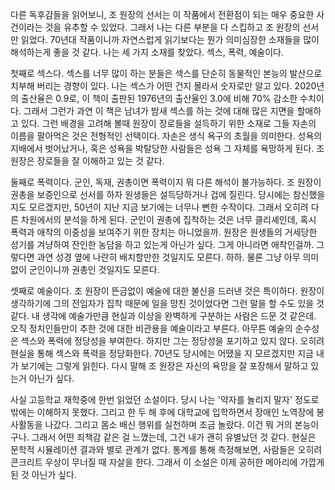 다른 독후감들을 읽어보니, 조 원장의 선서는 이 작품에서 전환점이 되는 매우 중요한 사건이라는 것을 유추할 수 있었다. 그래서 나는 다른 부분을 다 스킵하고 조 원장의 선서만 읽었다. 70년대 작품이니까 자연스럽게 읽기보다는 뭔가 의미심장한 소재들을 많이 해석하는게 좋을 것 같다. 나는 세 가지 소재를 찾았다. 섹스, 폭력, 예술이다.

첫째로 섹스다. 섹스를 너무 많이 하는 분들은 섹스를 단순히 동물적인 본능의 발산으로 치부해 버리는 경향이 있다. 나는 섹스가 어떤 건지 몰라서 숫자로만 알고 있다. 2020년의 출산율은 0.9로, 이 책이 출판된 1976년의 출산율인 3.0에 비해 70% 감소한 수치이다. 그래서 그런가 과연 이 책은 남녀가 밤새 섹스를 하는 것에 대해 많은 지면을 할애하고 있다. 그런 배경을 고려해 볼때 원장이 장로들을 설득하기 위한 소재로 그들 자손의 이름을 팔아먹은 것은 전형적인 선택이다. 자손은 생식 욕구의 초월을 의미한다. 성욕의 지배에서 벗어났거나, 혹은 성욕을 박탈당한 사람들은 성욕 그 자체를 욕망하게 된다. 조 원장은 장로들을 잘 이해하고 있는 것 같다.

둘째로 폭력이다. 군인, 독재, 권총이면 폭력이지 뭐 다른 해석이 불가능하다. 조 원장이 권총을 보증인으로 선서를 하자 원생들은 설득당하거나 겁에 질린다. 당시에는 참신했을지도 모르겠지만, 50년이 지난 지금 보기에는 너무나 뻔한 수작이다. 그래서 오히려 다른 차원에서의 분석을 하게 된다. 군인이 권총에 집착하는 것은 너무 클리셰인데, 혹시 폭력과 애착의 이중성을 보여주기 위한 장치는 아니었을까. 원장은 원생들의 거세당한 성기를 겨냥하여 잔인한 농담을 하고 있는게 아닌가 싶다. 그게 아니라면 애착인걸까. 그렇다면 과연 성경 옆에 나란히 배치할만한 것일지도 모른다. 하하. 물론 그냥 아무 의미 없이 군인이니까 권총인 것일지도 모른다.

셋째로 예술이다. 조 원장이 뜬금없이 예술에 대한 불신을 드러낸 것은 특이하다. 원장이 생각하기에 그의 전임자가 집착 때문에 일을 망친 것이었다면 그런 말을 할 수도 있을 것 같다. 내 생각에 예술가만큼 현실과 이상을 완벽하게 구분하는 사람은 드문 것 같은데. 오직 정치인들만이 추한 것에 대한 비관용을 예술이라고 부른다. 아무튼 예술의 순수성은 섹스와 폭력에 정당성을 부여한다. 하지만 그는 정당성을 포기하고 있지 않다. 오히려 현실을 통해 섹스와 폭력을 정당화한다. 70년도 당시에는 어땠을 지 모르겠지만 지금 내가 보기에는 그렇게 읽힌다. 다시 말해 조 원장은 자신의 욕망을 잘 포장해서 말하고 있는거 아닌가 싶다.

사실 고등학교 재학중에 한번 읽었던 소설이다. 당시 나는 '약자를 놀리지 말자' 정도로밖에는 이해하지 못했다. 그리고 한 두 해 후에 대학교에 입학하면서 장애인 노역장에 봉사활동을 나갔다. 그리고 몸소 배신 행위를 실천하며 조금 놀랐다. 이건 뭐 거의 본능이구나. 그래서 어떤 죄책감 같은 걸 느꼈는데, 그건 내가 괜히 유별났던 것 같다. 현실은 문학적 시뮬레이션 결과와 별로 관계가 없다. 통계를 통해 측정해보면, 사람들은 오히려 콘크리트 우상이 무너질 때 자살을 한다. 그래서 이 소설은 이제 공허한 메아리에 가깝게 된 것 아닌가 싶다.
